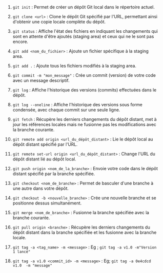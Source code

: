 1. `git init` : Permet de créer un dépôt Git local dans le répertoire actuel.
2. `git clone <url>` : Clone le dépôt Git spécifié par l'URL, permettant ainsi d'obtenir une copie locale complète du dépôt.
3. `git status` : Affiche l'état des fichiers en indiquant les changements qui sont en attente d'être ajoutés (staging area) et ceux qui ne le sont pas encore.
4. `git add <nom_du_fichier>` : Ajoute un fichier spécifique à la staging area.
5. `git add .` : Ajoute tous les fichiers modifiés à la staging area.
6. `git commit -m "mon_message"` : Crée un commit (version) de votre code avec un message descriptif.
7. `git log` : Affiche l'historique des versions (commits) effectuées dans le dépôt.
8. `git log --oneline` : Affiche l'historique des versions sous forme condensée, avec chaque commit sur une seule ligne.
9. `git fetch` : Récupère les derniers changements du dépôt distant, met à jour les références locales mais ne fusionne pas les modifications avec la branche courante.
10. `git remote add origin <url_du_dépôt_distant>` : Lie le dépôt local au dépôt distant spécifié par l'URL.
11. `git remote set-url origin <url_du_dépôt_distant>` : Change l'URL du dépôt distant lié au dépôt local.
12. `git push origin <nom_de_la_branche>` : Envoie votre code dans le dépôt distant spécifié par la branche spécifiée.
13. `git checkout <nom_de_branche>` : Permet de basculer d'une branche à une autre dans votre dépôt.
14. `git checkout -b <nouvelle_branche>` : Crée une nouvelle branche et se positionne dessus simultanément.
15. `git merge <nom_de_branche>` : Fusionne la branche spécifiée avec la branche courante.
16. `git pull origin <branche>` : Récupère les derniers changements du dépôt distant dans la branche spécifiée et les fusionne avec la branche locale.
17. `git tag -a <tag_name> -m <message>` : Eg ; `git tag -a v1.0 -m"Version 1 lancé"`

18. `git tag -a v1.0 <commit_id> -m <message>` : Eg; `git tag -a 0e4cdcd v1.0  -m "message"`

